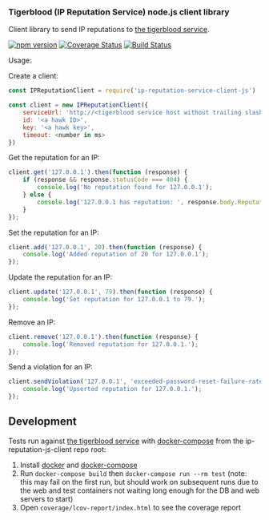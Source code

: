 ### Tigerblood (IP Reputation Service) node.js client library

Client library to send IP reputations to [the tigerblood service](https://github.com/mozilla-services/tigerblood).

[![npm version](https://badge.fury.io/js/ip-reputation-js-client.svg)](https://www.npmjs.com/package/ip-reputation-js-client) [![Coverage Status](https://coveralls.io/repos/github/mozilla-services/ip-reputation-js-client/badge.svg?branch=master)](https://coveralls.io/github/mozilla-services/ip-reputation-js-client?branch=master) [![Build Status](https://travis-ci.org/mozilla-services/ip-reputation-js-client.svg?branch=master)](https://travis-ci.org/mozilla-services/ip-reputation-js-client)

Usage:

Create a client:

```js
const IPReputationClient = require('ip-reputation-service-client-js')

const client = new IPReputationClient({
    serviceUrl: 'http://<tigerblood service host without trailing slash>',
    id: '<a hawk ID>',
    key: '<a hawk key>',
    timeout: <number in ms>
})
```

Get the reputation for an IP:

```js
client.get('127.0.0.1').then(function (response) {
    if (response && response.statusCode === 404) {
        console.log('No reputation found for 127.0.0.1');
    } else {
        console.log('127.0.0.1 has reputation: ', response.body.Reputation);
    }
});
```

Set the reputation for an IP:

```js
client.add('127.0.0.1', 20).then(function (response) {
    console.log('Added reputation of 20 for 127.0.0.1');
});
```

Update the reputation for an IP:

```js
client.update('127.0.0.1', 79).then(function (response) {
    console.log('Set reputation for 127.0.0.1 to 79.');
});
```

Remove an IP:

```js
client.remove('127.0.0.1').then(function (response) {
    console.log('Removed reputation for 127.0.0.1.');
});
```

Send a violation for an IP:

```js
client.sendViolation('127.0.0.1', 'exceeded-password-reset-failure-rate-limit').then(function (response) {
    console.log('Upserted reputation for 127.0.0.1.');
});
```

## Development

Tests run against [the tigerblood service](https://github.com/mozilla-services/tigerblood) with [docker-compose](https://docs.docker.com/compose/) from the ip-reputation-js-client repo root:

1. Install [docker](https://docs.docker.com/install/) and [docker-compose](https://docs.docker.com/compose/install/)
1. Run `docker-compose build` then `docker-compose run --rm test` (note: this may fail on the first run, but should work on subsequent runs due to the web and test containers not waiting long enough for the DB and web servers to start)
1. Open `coverage/lcov-report/index.html` to see the coverage report
